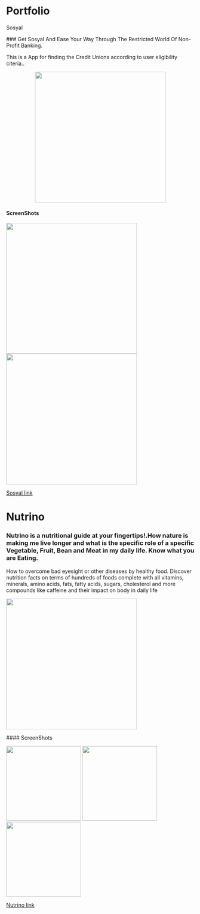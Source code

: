 # Portfolio


<p algin="center">
  Sosyal
</p>
### Get Sosyal And Ease Your Way Through The Restricted World Of Non-Profit Banking.

This is a App for finding the Credit Unions according to user eligibility citeria..
<p align="center">
  <img src="https://user-images.githubusercontent.com/25749093/69793782-eb8b0f00-11ea-11ea-991c-4971e7acffe6.png" width="350" height="350"/>                                                                                                   
</p>

#### ScreenShots

<p float="center">
  <img src="https://user-images.githubusercontent.com/25749093/69800548-475b9500-11f7-11ea-8d6e-5e41b64d4a6d.jpg" width="350" />
  <img src="https://user-images.githubusercontent.com/25749093/69798048-85a28580-11f2-11ea-8c7a-17049b767499.jpg" width="350" />                                                                                                                         
</p>

[Sosyal link](https://apps.apple.com/us/app/sosyal/id1487191572?ls=1)


# Nutrino
### Nutrino is a nutritional guide at your fingertips!.How nature is making me  live longer and what is the specific role of a specific Vegetable, Fruit, Bean and Meat in my daily life. Know what you are Eating.
How to overcome bad eyesight or other diseases by healthy food. Discover nutrition facts on terms of hundreds of foods complete with all vitamins, minerals, amino acids, fats, fatty acids, sugars, cholesterol and more compounds like caffeine and their impact on body in daily life
<p>
  <img src="https://user-images.githubusercontent.com/25749093/69800578-59d5ce80-11f7-11ea-9e74-07628627421d.png" width="350" height="350"/>                                                                                                   
</p>
#### ScreenShots
<p float="left">
      <img src="https://user-images.githubusercontent.com/25749093/69799800-c5b73780-11f5-11ea-9218-fdc3220d17c7.jpeg" width="200" />
  <img src="https://user-images.githubusercontent.com/25749093/69799798-c5b73780-11f5-11ea-8962-fc2c710ebedb.jpeg" width="200" />
  <img src="https://user-images.githubusercontent.com/25749093/69799795-c5b73780-11f5-11ea-88bf-b4615cb2635d.jpeg" width="200" /> 
</p>

[Nutrino link](https://apps.apple.com/pk/app/nutrino-health-nutrition/id1462954732)


